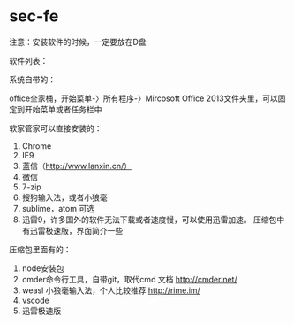 # sec-fe
注意：安装软件的时候，一定要放在D盘



软件列表：

系统自带的：

office全家桶，开始菜单-〉所有程序-〉Mircosoft Office 2013文件夹里，可以固定到开始菜单或者任务栏中

软家管家可以直接安装的：
1. Chrome
2. IE9
3. 蓝信（http://www.lanxin.cn/）
4. 微信
5. 7-zip
6. 搜狗输入法，或者小狼毫
7. sublime，atom 可选
8. 迅雷9，许多国外的软件无法下载或者速度慢，可以使用迅雷加速。
压缩包中有迅雷极速版，界面简介一些

压缩包里面有的：
1. node安装包
2. cmder命令行工具，自带git，取代cmd
文档 http://cmder.net/
3. weasl 小狼毫输入法，个人比较推荐
http://rime.im/
4. vscode
5. 迅雷极速版
